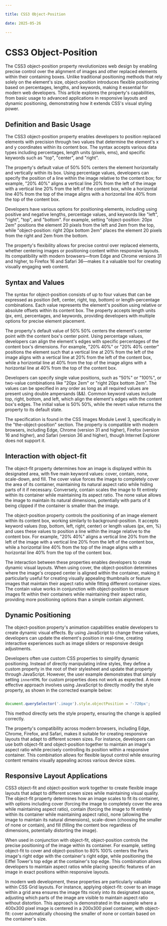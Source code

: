 ```yaml
---

title: CSS3 Object-Position

date: 2025-05-26

---
```



# CSS3 Object-Position

The CSS3 object-position property revolutionizes web design by enabling precise control over the alignment of images and other replaced elements within their containing boxes. Unlike traditional positioning methods that rely solely on the element's size, object-position introduces flexible positioning based on percentages, lengths, and keywords, making it essential for modern web developers. This article explores the property's capabilities, from basic usage to advanced applications in responsive layouts and dynamic positioning, demonstrating how it extends CSS's visual styling power.


## Definition and Basic Usage

The CSS3 object-position property enables developers to position replaced elements with precision through two values that determine the element's x and y coordinates within its content box. The syntax accepts various data types including percentages, length units (pixels, ems), and specific keywords such as "top", "center", and "right".

The property's default value of 50% 50% centers the element horizontally and vertically within its box. Using percentage values, developers can specify the position of a line within the image relative to the content box; for example, "20% 40%" aligns a vertical line 20% from the left of the image with a vertical line 20% from the left of the content box, while a horizontal line 40% from the top of the image aligns with a horizontal line 40% from the top of the content box.

Developers have various options for positioning elements, including using positive and negative lengths, percentage values, and keywords like "left", "right", "top", and "bottom". For example, setting "object-position: 20px 2em" positions the element 20 pixels from the left and 2em from the top, while "object-position: right 20px bottom 2em" places the element 20 pixels from the right and 2em from the bottom.

The property's flexibility allows for precise control over replaced elements, whether centering images or positioning content within responsive layouts. Its compatibility with modern browsers—from Edge and Chrome versions 31 and higher, to Firefox 16 and Safari 36—makes it a valuable tool for creating visually engaging web content.


## Syntax and Values

The syntax for object-position consists of up to four values that can be expressed as position (left, center, right, top, bottom) or length-percentage combinations. Each value represents the element's position using relative or absolute offsets within its content box. The property accepts length units (px, em), percentages, and keywords, providing developers with multiple options for precise element placement.

The property's default value of 50% 50% centers the element's center point with the content box's center point. Using percentage values, developers can align the element's edges with specific percentages of the content box's dimensions. For example, "20% 40%" or "20% 40% center" positions the element such that a vertical line at 20% from the left of the image aligns with a vertical line at 20% from the left of the content box, while a horizontal line at 40% from the top of the image aligns with a horizontal line at 40% from the top of the content box.

Developers can specify single value positions, such as "50%" or "100%", or two-value combinations like "20px 2em" or "right 20px bottom 2em". The values can be specified in any order as long as all required values are present using double ampersands (&&). Common keyword values include top, right, bottom, and left, which align the element's edges with the content box's edges. The initial value is 50% 50%, while the revert value returns the property to its default state.

The specification is found in the CSS Images Module Level 3, specifically in the "the-object-position" section. The property is compatible with modern browsers, including Edge, Chrome (version 31 and higher), Firefox (version 16 and higher), and Safari (version 36 and higher), though Internet Explorer does not support it.


## Interaction with object-fit

The object-fit property determines how an image is displayed within its designated area, with five main keyword values: cover, contain, none, scale-down, and fill. The cover value forces the image to completely cover the area of its container, maintaining its natural aspect ratio while hiding parts of it if necessary. Conversely, contain scales the image to fit entirely within its container while maintaining its aspect ratio. The none value allows the image to maintain its natural dimensions, potentially with parts of it being clipped if the container is smaller than the image.

The object-position property controls the positioning of an image element within its content box, working similarly to background-position. It accepts keyword values (top, bottom, left, right, center) or length values (px, em, %) and uses these values to position a line within the image relative to the content box. For example, "20% 40%" aligns a vertical line 20% from the left of the image with a vertical line 20% from the left of the content box, while a horizontal line 40% from the top of the image aligns with a horizontal line 40% from the top of the content box.

The interaction between these properties enables developers to create dynamic visual layouts. When using cover, the object-position determines where the image's cropped center is aligned within the container, making it particularly useful for creating visually appealing thumbnails or feature images that maintain their aspect ratio while fitting different container sizes. The contain value works in conjunction with object-position to ensure images fit within their containers while maintaining their aspect ratio, providing more positioning options than a simple contain alignment.


## Dynamic Positioning

The object-position property's animation capabilities enable developers to create dynamic visual effects. By using JavaScript to change these values, developers can update the element's position in real-time, creating interactive experiences such as image sliders or responsive design adjustments.

Developers often use custom CSS properties to simplify dynamic positioning. Instead of directly manipulating inline styles, they define a custom property in the root of their stylesheet and update that property through JavaScript. However, the user example demonstrates that simply setting `innerHTML` for custom properties does not work as expected. A more effective approach involves using JavaScript to directly modify the style property, as shown in the corrected example below:

```javascript

document.querySelector('.image').style.objectPosition = '-720px';

```

This method directly sets the style property, ensuring the change is applied correctly.

The property's compatibility across modern browsers, including Edge, Chrome, Firefox, and Safari, makes it suitable for creating responsive layouts that adapt to different screen sizes. For instance, developers can use both object-fit and object-position together to maintain an image's aspect ratio while precisely controlling its position within a responsive container. This combination allows for flexible layout control while ensuring content remains visually appealing across various device sizes.


## Responsive Layout Applications

CSS3 object-fit and object-position work together to create flexible image layouts that adapt to different screen sizes while maintaining visual quality. The object-fit property determines how an image scales to fit its container, with options including cover (forcing the image to completely cover the area while maintaining aspect ratio), contain (forcing the image to fit entirely within its container while maintaining aspect ratio), none (allowing the image to maintain its natural dimensions), scale-down (choosing the smaller of none or contain), and fill (filling the content box regardless of dimensions, potentially distorting the image).

When used in conjunction with object-fit, object-position controls the precise positioning of the image within its container. For example, setting object-fit to cover and object-position to 80% 100% centers the Paris image's right edge with the container's right edge, while positioning the Eiffel Tower's top edge at the container's top edge. This combination allows developers to maintain aspect ratios while placing specific features of an image in exact positions within responsive layouts.

In modern web development, these properties are particularly valuable within CSS Grid layouts. For instance, applying object-fit: cover to an image within a grid area ensures the image fits nicely into its designated space, adjusting which parts of the image are visible to maintain aspect ratio without distortion. This approach is demonstrated in the example where a 400x300 pixel image is centered in a 200x300 pixel container, with object-fit: cover automatically choosing the smaller of none or contain based on the container's size.

